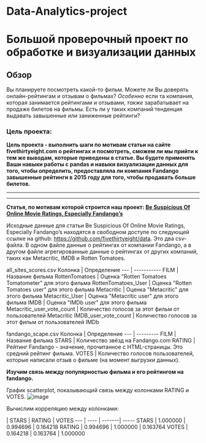 # Data-Analytics-project
# Большой проверочный проект по обработке и визуализации данных

## Обзор

Вы планируете посмотреть какой-то фильм. Можете ли Вы доверять онлайн-рейтингам и отзывам о фильмах? *Особенно* если та компания, которая занимается рейтингами и отзывами, *также* зарабатывает на продаже билетов на фильмы. Есть ли у таких компаний тенденция выдавать завышенные или заниженные рейтинги?

### Цель проекта:

**Цель проекта - выполнить шаги по мотивам статьи на сайте fivethirtyeight.com о рейтингах и посмотреть, сможем ли мы прийти к тем же выводам, которые приведены в статье. Вы будете применять Ваши навыки работы с pandas и навыки визуализации данных для того, чтобы определить, предоставляла ли компания Fandango завышенные рейтинги в 2015 году для того, чтобы продавать больше билетов.**

---
---

**Статья, по мотивам которой строится наш проект: [Be Suspicious Of Online Movie Ratings, Especially Fandango’s](http://fivethirtyeight.com/features/fandango-movies-ratings/)**

Исходные данные для статьи Be Suspicious Of Online Movie Ratings, Especially Fandango’s находятся в свободном доступе по следующей ссылке на github: https://github.com/fivethirtyeight/data. Это два csv-файла. В одном файле данные о рейтингах от компании Fandango, а в другом файле агрегированные данные о рейтингах от других компаний, таких как Metacritic, IMDB и Rotten Tomatoes.

all_sites_scores.csv
Колонка | Определение
--- | -----------
FILM | Название фильма
RottenTomatoes | Оценка "Rotten Tomatoes Tomatometer" для этого фильма
RottenTomatoes_User | Оценка "Rotten Tomatoes user" для этого фильма
Metacritic | Оценка "Metacritic" для этого фильма
Metacritic_User | Оценка "Metacritic user" для этого фильма
IMDB | Оценка "IMDb user" для этого фильма
Metacritic_user_vote_count | Количество голосов за этот фильм от пользователей Metacritic
IMDB_user_vote_count | Количество голосов за этот фильм от пользователей IMDb

fandango_scape.csv
Колонка | Определение
--- | ---------
FILM | Название фильма
STARS | Количество звёзд на Fandango.com
RATING |  Рейтинг Fandango - значение, прочитанное с HTML-страницы. Это средний рейтинг фильма.
VOTES | Количество голосов пользователей, которые написали отзыв о фильме (на момент выгрузки данных).

**Изучим связь между популярностью фильма и его рейтингом на fandango.**

График scatterplot, показывающий связь между колонками RATING и VOTES.
![image](https://github.com/NurzhanDanenov/Data-Analytics-project/assets/132642544/ce785352-f8bc-4665-a2b7-f79e3488a438)

Вычислим корреляцию между колонками:

   | STARS | RATING | VOTES
--- | ---- | -------| -----
STARS | 1.000000 | 0.994696 | 0.164218
RATING | 0.994696 | 1.000000 | 0.163764
VOTES | 0.164218 | 0.163764 | 1.000000

